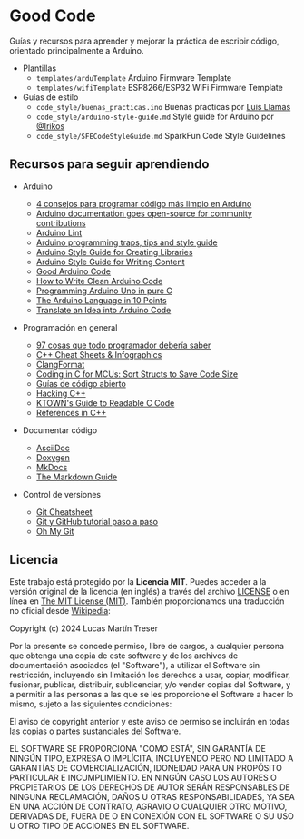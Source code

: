 # Good Code

Guías y recursos para aprender y mejorar la práctica de escribir código, orientado principalmente a Arduino.

- Plantillas
    - `templates/arduTemplate` Arduino Firmware Template
    - `templates/wifiTemplate` ESP8266/ESP32 WiFi Firmware Template
- Guías de estilo
    - `code_style/buenas_practicas.ino` Buenas practicas por [Luis Llamas](https://www.luisllamas.es/) 
    - `code_style/arduino-style-guide.md` Style guide for Arduino por [@Irikos](https://github.com/Irikos/arduino-style-guide)
    - `code_style/SFECodeStyleGuide.md` SparkFun Code Style Guidelines

## Recursos para seguir aprendiendo

- Arduino

    - [4 consejos para programar código más limpio en Arduino](https://www.luisllamas.es/4-consejos-para-programar-codigo-mas-limpio-en-arduino/)
    - [Arduino documentation goes open-source for community contributions](https://github.com/arduino/docs-content)
    - [Arduino Lint](https://github.com/arduino/arduino-lint)
    - [Arduino programming traps, tips and style guide](http://www.gammon.com.au/forum/?id=12153)
    - [Arduino Style Guide for Creating Libraries](https://docs.arduino.cc/learn/contributions/arduino-library-style-guide/)
    - [Arduino Style Guide for Writing Content](https://docs.arduino.cc/learn/contributions/arduino-writing-style-guide)
    - [Good Arduino Code](https://goodarduinocode.com/)
    - [How to Write Clean Arduino Code](https://blog.wokwi.com/how-to-write-clean-arduino-code/)
    - [Programming Arduino Uno in pure C](https://balau82.wordpress.com/2011/03/29/programming-arduino-uno-in-pure-c/)
    - [The Arduino Language in 10 Points](https://roboticsbackend.com/the-arduino-language-in-10-points/)
    - [Translate an Idea into Arduino Code](https://beckystern.com/2019/05/05/translate-an-idea-into-arduino-code/)

- Programación en general

    - [97 cosas que todo programador debería saber](http://97cosas.com/programador/)
    - [C++ Cheat Sheets & Infographics](https://hackingcpp.com/cpp/cheat_sheets.html)
    - [ClangFormat](https://clang.llvm.org/docs/ClangFormat.html)
    - [Coding in C for MCUs: Sort Structs to Save Code Size](https://philmulholland.medium.com/coding-in-c-for-mcus-sort-structs-to-save-code-size-7a311e83a5db)
    - [Guías de código abierto](https://opensource.guide/es/)
    - [Hacking C++](https://hackingcpp.com/)
    - [KTOWN's Guide to Readable C Code](https://learn.adafruit.com/ktowns-guide-to-readable-c-code)
    - [References in C++](https://www.geeksforgeeks.org/references-in-cpp/)

- Documentar código

    - [AsciiDoc](https://asciidoc.org/)
    - [Doxygen](https://www.doxygen.nl/)
    - [MkDocs](https://www.mkdocs.org/)
    - [The Markdown Guide](https://www.markdownguide.org/)

- Control de versiones

    - [Git Cheatsheet](http://ndpsoftware.com/git-cheatsheet.html)
    - [Git y GitHub tutorial paso a paso](https://programarfacil.com/blog/arduino-blog/git-y-github/)
    - [Oh My Git](https://ohmygit.blinry.org/)

## Licencia

Este trabajo está protegido por la **Licencia MIT**. Puedes acceder a la versión original de la licencia (en inglés) a través del archivo [LICENSE](./LICENSE) o en línea en [The MIT License (MIT)](https://mit-license.org/). También proporcionamos una traducción no oficial desde [Wikipedia](https://es.m.wikipedia.org/wiki/Licencia_MIT#La_licencia):

Copyright (c) 2024 Lucas Martín Treser

Por la presente se concede permiso, libre de cargos, a cualquier persona que obtenga una copia de este software y de los archivos de documentación asociados (el "Software"), a utilizar el Software sin restricción, incluyendo sin limitación los derechos a usar, copiar, modificar, fusionar, publicar, distribuir, sublicenciar, y/o vender copias del Software, y a permitir a las personas a las que se les proporcione el Software a hacer lo mismo, sujeto a las siguientes condiciones:

El aviso de copyright anterior y este aviso de permiso se incluirán en todas las copias o partes sustanciales del Software.

EL SOFTWARE SE PROPORCIONA "COMO ESTÁ", SIN GARANTÍA DE NINGÚN TIPO, EXPRESA O IMPLÍCITA, INCLUYENDO PERO NO LIMITADO A GARANTÍAS DE COMERCIALIZACIÓN, IDONEIDAD PARA UN PROPÓSITO PARTICULAR E INCUMPLIMIENTO. EN NINGÚN CASO LOS AUTORES O PROPIETARIOS DE LOS DERECHOS DE AUTOR SERÁN RESPONSABLES DE NINGUNA RECLAMACIÓN, DAÑOS U OTRAS RESPONSABILIDADES, YA SEA EN UNA ACCIÓN DE CONTRATO, AGRAVIO O CUALQUIER OTRO MOTIVO, DERIVADAS DE, FUERA DE O EN CONEXIÓN CON EL SOFTWARE O SU USO U OTRO TIPO DE ACCIONES EN EL SOFTWARE.
